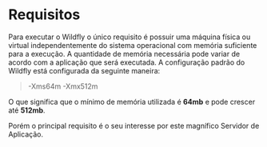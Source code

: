 # Requisitos

  Para executar o Wildfly o único requisito é possuir uma máquina física ou virtual independentemente do sistema operacional com memória suficiente para a execução. A quantidade de memória necessária pode variar de acordo com a aplicação que será executada. A configuração padrão do Wildfly está configurada da seguinte maneira:
  
  
>  -Xms64m -Xmx512m 

O que significa que o mínimo de memória utilizada é **64mb** e pode crescer até **512mb**.


Porém o principal requisito é o seu interesse por este magnífico Servidor de Aplicação.
  